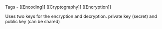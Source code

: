 Tags - [[Encoding]] [[Cryptography]] [[Encryption]]

Uses two keys for the encryption and decryption. private key (secret) and public key (can be shared)




